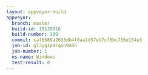 ```yaml
---
layout: appveyor-build
appveyor:
  branch: master
  build-id: 19128916
  build-number: 109
  commit: caf6589a2633db4f6aa1d57eb7cf5bc735e154e3
  job-id: gl3yg1p4rqon9a5h
  job-number: 1
  os-name: Windows
  test-result: 0
---
```

